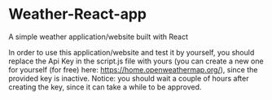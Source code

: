 # Weather-React-app
A simple weather application/website built with React

In order to use this application/website and test it by yourself, you should replace the Api Key in the script.js file with yours
(you can create a new one for yourself (for free) here: https://home.openweathermap.org/), since the provided key is inactive. 
Notice: you should wait a couple of hours after creating the key, since it can take a while to be approved. 
